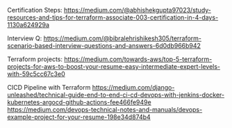 Certification Steps: 
https://medium.com/@abhishekgupta97023/study-resources-and-tips-for-terraform-associate-003-certification-in-4-days-1130a624929a 

Interview Q:
https://medium.com/@bibralehrishikesh305/terraform-scenario-based-interview-questions-and-answers-6d0db966b942


Terraform projects:
https://medium.com/towards-aws/top-5-terraform-projects-for-aws-to-boost-your-resume-easy-intermediate-expert-levels-with-59c5cc67c3e0

CICD Pipeline with Terraform 
https://medium.com/django-unleashed/technical-guide-end-to-end-ci-cd-devops-with-jenkins-docker-kubernetes-argocd-github-actions-fee466fe949e
https://medium.com/devops-technical-notes-and-manuals/devops-example-project-for-your-resume-198e34d874b4

